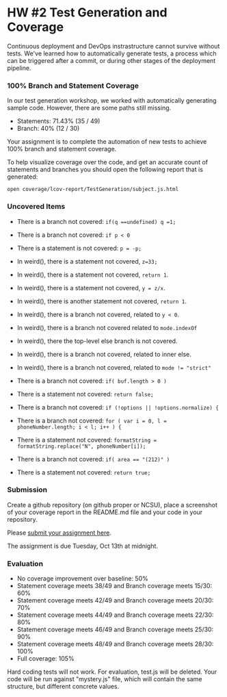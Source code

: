 # HW #2 Test Generation and Coverage

Continuous deployment and DevOps instrastructure cannot survive without tests. We've learned how to automatically generate tests, a process which can be triggered after a commit, or during other stages of the deployment pipeline.

### 100% Branch and Statement Coverage

In our test generation workshop, we worked with automatically generating sample code. However, there are some paths still missing.

* Statements: 71.43% (35 / 49)
* Branch: 40% (12 / 30)

Your assignment is to complete the automation of new tests to achieve 100% branch and statement coverage.

To help visualize coverage over the code, and get an accurate count of statements and branches you should open the following report that is generated:

    open coverage/lcov-report/TestGeneration/subject.js.html

### Uncovered Items

* There is a branch not covered: `if(q ==undefined) q =1;`
* There is a branch not covered: `if p < 0`
* There is a statement is not covered: `p = -p;`

* In weird(), there is a statement not covered, `z=33;`
* In weird(), there is a statement not covered, `return 1`.
* In weird(), there is a statement not covered, `y = z/x`.
* In weird(), there is another statement not covered, `return 1`.
* In weird(), there is a branch not covered, related to `y < 0`.
* In weird(), there is a branch not covered related to `mode.indexOf`
* In weird(), there the top-level else branch is not covered.
* In weird(), there is a branch not covered, related to inner else.
* In weird(), there is a branch not covered, related to `mode != "strict"`

* There is a branch not covered: `if( buf.length > 0 )`
* There is a statement not covered: `return false;`
* There is a branch not covered: `if (!options || !options.normalize) {`
* There is a branch not covered: `for ( var i = 0, l = phoneNumber.length; i < l; i++ ) {`
* There is a statement not covered: `formatString = formatString.replace("N", phoneNumber[i]);`
* There is a branch not covered: `if( area == "(212)" )`
* There is a statement not covered: 	`return true;`

### Submission

Create a github repository (on github proper or NCSU), place a screenshot of your coverage report in the README.md file and your code in your repository.

Please [submit your assignment here](https://docs.google.com/a/ncsu.edu/forms/d/1dFQ7hJcEoaRyLyokftZ-KPOlJw-RJI4sJ_Wqxyzbxk4/viewform?usp=send_form).

The assignment is due Tuesday, Oct 13th at midnight.

### Evaluation

- No coverage improvement over baseline: 50% 
- Statement coverage meets 38/49 and Branch coverage meets 15/30: 60%
- Statement coverage meets 42/49 and Branch coverage meets 20/30: 70%
- Statement coverage meets 44/49 and Branch coverage meets 22/30: 80%
- Statement coverage meets 46/49 and Branch coverage meets 25/30: 90%
- Statement coverage meets 48/49 and Branch coverage meets 28/30: 100%
- Full coverage: 105%

Hard coding tests will not work. For evaluation, test.js will be deleted.
Your code will be run against "mystery.js" file, which will contain the same structure, but different concrete values.
